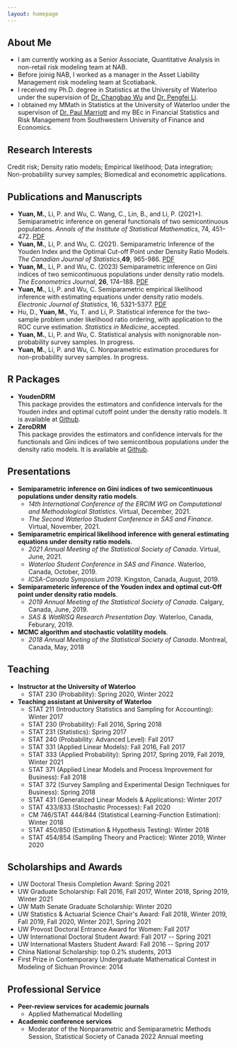 ```yaml
---
layout: homepage
---
```


## About Me

- I am currently working as a Senior Associate, Quantitative Analysis in non-retail risk modeling team at NAB. 
- Before joinig NAB, I worked as a manager in the Asset Liability Management risk modeling team at Scotiabank. 
- I received my Ph.D. degree in Statistics at the University of Waterloo under the supervision of [Dr. Changbao Wu](http://sas.uwaterloo.ca/~cbwu/) and [Dr. Pengfei Li](http://sas.uwaterloo.ca/~p4li/index.html). 
- I obtained my MMath in Statistics at the University of Waterloo under the supervison of [Dr. Paul Marriott](https://uwaterloo.ca/statistics-and-actuarial-science/people-profiles/paul-marriott) and my BEc in Financial Statistics and Risk Management from Southwestern University of Finance and Economics. 


## Research Interests

Credit risk; Density ratio models; Empirical likelihood; Data integration; \
Non-probability survey samples; Biomedical and econometric applications.


## Publications and Manuscripts

- **Yuan, M.**, Li, P. and Wu, C. Wang, C., Lin, B., and Li, P. (2021+). Semiparametric inference on general functionals of two semicontinuous populations. _Annals of the Institute of Statistical Mathematics_, 74, 451–472. [PDF](https://doi.org/10.1007/s10463-021-00804-4)
- **Yuan, M.**, Li, P. and Wu, C. (2021). Semiparametric Inference of the Youden Index and the Optimal Cut-off Point under Density Ratio Models. _The Canadian Journal of Statistics_,**49**, 965-986. [PDF](https://doi.org/10.1002/cjs.11600)
- **Yuan, M.**, Li, P. and Wu, C. (2023) Semiparametric inference on Gini indices of two semicontinuous populations under density ratio models. _The Econometrics Journal_, **26**, 174–188. [PDF](https://academic.oup.com/ectj/article-abstract/26/2/174/6840233?redirectedFrom=fulltext) 
- **Yuan, M.**, Li, P. and Wu, C. Semiparametric empirical likelihood inference with estimating equations under density ratio models. _Electronic Journal of Statistics_, 16, 5321-5377. [PDF](https://doi.org/10.1214/22-EJS2069)
- Hu, D., **Yuan, M.**, Yu, T. and Li, P. Statistical inference for the two-sample problem under likelihood ratio ordering, with application to the ROC curve estimation. _Statistics in Medicine_, accepted.
- **Yuan, M.**, Li, P. and Wu, C. Statistical analysis with nonignorable non-probability survey samples. In progress.
- **Yuan, M.**, Li, P. and Wu, C. Nonparametric estimation procedures for non-probability survey samples. In progress.
<!-- **Yuan, M.**, and Marriott, P. MCMC Algorithm and Stochastic Volatility Models. Master project.-->

## R Packages

- **YoudenDRM** \
  This package provides the estimators and confidence intervals for the Youden index and optimal cutoff point under the density ratio models. It is available at [Github](https://github.com/MengYuan-UW/YoudenDRM).
- **ZeroDRM** \
 This package provides the estimators and confidence intervals for the functionals and Gini indices of two semicontibous populations under the density ratio models. It is available at [Github](https://github.com/MengYuan-UW/ZeroDRM).
 
 
## Presentations

- **Semiparametric inference on Gini indices of two semicontinuous populations under density ratio models**. 
  <br>
  - _14th International Conference of the ERCIM WG on Computational and Methodological Statistics_. Virtual, December, 2021.
  - _The Second Waterloo Student Conference in SAS and Finance_. Virtual, November, 2021.
- **Semiparametric empirical likelihood inference with general estimating equations under density ratio models**. 
  <br>
  - _2021 Annual Meeting of the Statistical Society of Canada_. Virtual, June, 2021.
  - _Waterloo Student Conference in SAS and Finance_. Waterloo, Canada, October, 2019.
  - _ICSA-Canada Symposium 2019_. Kingston, Canada, August, 2019.
- **Semiparameteric inference of the Youden index and optimal cut-Off point under density ratio models**. 
  <br>
  - _2019 Annual Meeting of the Statistical Society of Canada_. Calgary, Canada, June, 2019.
  - _SAS & WatRISQ Research Presentation Day_. Waterloo, Canada, Feburary, 2019.
- **MCMC algorithm and stochastic volatility models**. 
  <br>
  - _2018 Annual Meeting of the Statistical Society of Canada_. Montreal, Canada, May, 2018

## Teaching
- **Instructor at the University of Waterloo**
  - STAT 230 (Probability): Spring 2020, Winter 2022
- **Teaching assistant at University of Waterloo**
  - STAT 211 (Introductory Statistics and Sampling for Accounting): Winter 2017
  - STAT 230 (Probability): Fall 2016, Spring 2018
  - STAT 231 (Statistics): Spring 2017
  - STAT 240 (Probability: Advanced Level): Fall 2017
  - STAT 331 (Applied Linear Models): Fall 2016, Fall 2017
  - STAT 333 (Applied Probability): Spring 2017, Spring 2019, Fall 2019, Winter 2021
  - STAT 371 (Applied Linear Models and Process Improvement for Business): Fall 2018
  - STAT 372 (Survey Sampling and Experimental Design Techniques for Business): Spring 2018
  - STAT 431 (Generalized Linear Models & Applications): Winter 2017
  - STAT 433/833 (Stochastic Processes): Fall 2020
  - CM 746/STAT 444/844 (Statistical Learning-Function Estimation): Winter 2018
  - STAT 450/850 (Estimation & Hypothesis Testing): Winter 2018
  - STAT 454/854 (Sampling Theory and Practice): Winter 2019, Winter 2020

## Scholarships and Awards 
- UW Doctoral Thesis Completion Award: Spring 2021
- UW Graduate Scholarship: Fall 2016, Fall 2017, Winter 2018, Spring 2019, Winter 2021
- UW Math Senate Graduate Scholarship: Winter 2020
- UW Statistics & Actuarial Science Chair's Award: Fall 2018, Winter 2019, Fall 2019, Fall 2020, Winter 2021, Spring 2021
- UW Provost Doctoral Entrance Award for Women: Fall 2017
- UW International Doctoral Student Award: Fall 2017 -- Spring 2021
- UW International Masters Student Award: Fall 2016 -- Spring 2017
- China National Scholarship: top 0.2% students, 2013
- First Prize in Contemporary Undergraduate Mathematical Contest in Modeling of Sichuan Province: 2014 

## Professional Service
- **Peer-review services for academic journals**
  - Applied Mathematical Modelling
- **Academic conference services**
  - Moderator of the Nonparametric and Semiparametric Methods Session, Statistical Society of Canada 2022 Annual meeting 

